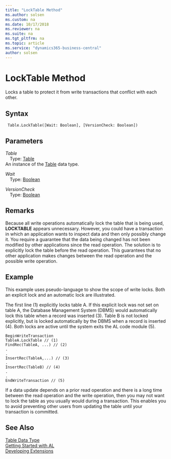 ```yaml
---
title: "LockTable Method"
ms.author: solsen
ms.custom: na
ms.date: 10/17/2018
ms.reviewer: na
ms.suite: na
ms.tgt_pltfrm: na
ms.topic: article
ms.service: "dynamics365-business-central"
author: solsen
---
```

[//]: # (START>DO_NOT_EDIT)
[//]: # (IMPORTANT:Do not edit any of the content between here and the END>DO_NOT_EDIT.)
[//]: # (Any modifications should be made in the .xml files in the ModernDev repo.)
# LockTable Method
Locks a table to protect it from write transactions that conflict with each other.

## Syntax
```
 Table.LockTable([Wait: Boolean], [VersionCheck: Boolean])
```
## Parameters
*Table*  
&emsp;Type: [Table](table-data-type.md)  
An instance of the [Table](table-data-type.md) data type.  

*Wait*  
&emsp;Type: [Boolean](../boolean/boolean-data-type.md)  
  
*VersionCheck*  
&emsp;Type: [Boolean](../boolean/boolean-data-type.md)  
  



[//]: # (IMPORTANT: END>DO_NOT_EDIT)

## Remarks  
 Because all write operations automatically lock the table that is being used, **LOCKTABLE** appears unnecessary. However, you could have a transaction in which an application wants to inspect data and then only possibly change it. You require a guarantee that the data being changed has not been modified by other applications since the read operation. The solution is to explicitly lock the table before the read operation. This guarantees that no other application makes changes between the read operation and the possible write operation.  
  
## Example  
 This example uses pseudo-language to show the scope of write locks. Both an explicit lock and an automatic lock are illustrated.  
  
 The first line \(1\) explicitly locks table A. If this explicit lock was not set on table A, the Database Management System \(DBMS\) would automatically lock this table when a record was inserted \(3\). Table B is not locked explicitly, but is locked automatically by the DBMS when a record is inserted \(4\). Both locks are active until the system exits the AL code module \(5\).  
  
```  
BeginWriteTransaction   
TableA.LockTable // (1)  
FindRec(TableA, ...) // (2)  
.  
.  
InsertRec(TableA,...) // (3)  
.  
InsertRec(TableB) // (4)  
.  
.  
EndWriteTransaction // (5)  
```  
  
 If a data update depends on a prior read operation and there is a long time between the read operation and the write operation, then you may not want to lock the table as you usually would during a transaction. This enables you to avoid preventing other users from updating the table until your transaction is committed.  

## See Also
[Table Data Type](table-data-type.md)  
[Getting Started with AL](../devenv-get-started.md)  
[Developing Extensions](../devenv-dev-overview.md)